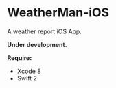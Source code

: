 # WeatherMan-iOS

A weather report iOS App.



**Under development.**



**Require:**
* Xcode 8
* Swift 2
